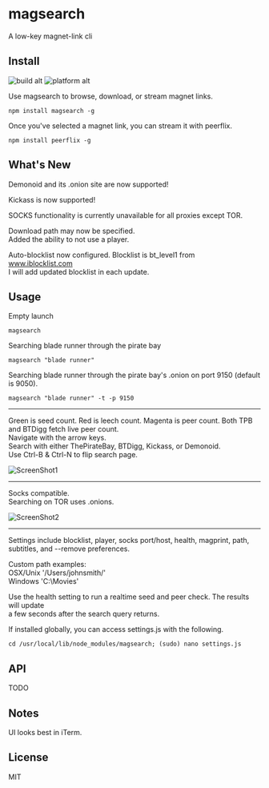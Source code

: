# magsearch #

A low-key magnet-link cli


## Install ##
![build alt](https://travis-ci.org/roecrew/magsearch.svg?branch=master)
![platform alt](https://img.shields.io/badge/platform-windows%20|%20linux%20|%20osx-blue.svg)


Use magsearch to browse, download, or stream magnet links.

```
npm install magsearch -g
```

Once you've selected a magnet link, you can stream it with peerflix.

```
npm install peerflix -g
```

## What's New ##

Demonoid and its .onion site are now supported!

Kickass is now supported!

SOCKS functionality is currently unavailable for all proxies except TOR.<br>

Download path may now be specified. <br>
Added the ability to not use a player.

Auto-blocklist now configured. Blocklist is bt_level1 from www.iblocklist.com <br>
I will add updated blocklist in each update.

## Usage ##
 
 Empty launch
   ```
  magsearch
  ```
  
  Searching blade runner through the pirate bay
  ```
  magsearch "blade runner"
  ```
  
  Searching blade runner through the pirate bay's .onion on port 9150 (default is 9050).
  ```
  magsearch "blade runner" -t -p 9150
  ```
  ___
  
  Green is seed count. Red is leech count. Magenta is peer count. Both TPB and BTDigg fetch live peer count. <br>
  Navigate with the arrow keys. <br>
  Search with either ThePirateBay, BTDigg, Kickass, or Demonoid. <br>
  Use Ctrl-B & Ctrl-N to flip search page.
  
  ![ScreenShot1](http://s23.postimg.org/l4zi60cuj/Screen_Shot_2015_04_03_at_19_02_29.png)
  
  ---
  
  Socks compatible. <br>
  Searching on TOR uses .onions. <br>
  
  ![ScreenShot2](http://s1.postimg.org/dwdjiwlrz/Screen_Shot_2015_04_03_at_18_57_15.png)
  
  ___
  
  Settings include blocklist, player, socks port/host, health, magprint, path, subtitles, and --remove preferences. <br>
  
  Custom path examples: <br>
  OSX/Unix '/Users/johnsmith/' <br>
  Windows 'C:\Movies\'
  
  Use the health setting to run a realtime seed and peer check. The results will update <br>
  a few seconds after the search query returns. <br>
  
  If installed globally, you can access settings.js with the following. <br>
  
  ```
  cd /usr/local/lib/node_modules/magsearch; (sudo) nano settings.js
  ```
  

## API ##

  TODO

## Notes ##

UI looks best in iTerm.

## License ##

MIT

